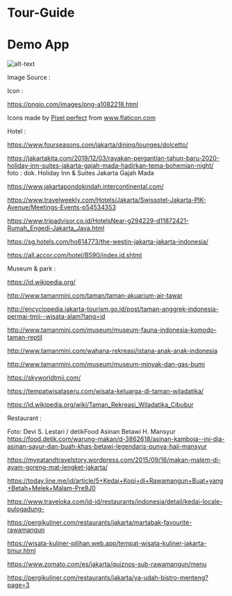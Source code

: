 # Tour-Guide
# Demo App
![alt-text](https://github.com/alfahmist/Tour-Guide/blob/master/Demo%20App.gif)




Image Source :

Icon :

https://pngio.com/images/png-a1082218.html
<div>Icons made by <a href="https://www.flaticon.com/authors/pixel-perfect" title="Pixel perfect">Pixel perfect</a> from <a href="https://www.flaticon.com/" title="Flaticon">www.flaticon.com</a></div>


Hotel :

https://www.fourseasons.com/jakarta/dining/lounges/dolcetto/

https://jakartakita.com/2019/12/03/rayakan-pergantian-tahun-baru-2020-holiday-inn-suites-jakarta-gajah-mada-hadirkan-tema-bohemian-night/  foto : dok. Holiday Inn & Suites 
Jakarta Gajah Mada

https://www.jakartapondokindah.intercontinental.com/

https://www.travelweekly.com/Hotels/Jakarta/Swissotel-Jakarta-PIK-Avenue/Meetings-Events-p54534353

https://www.tripadvisor.co.id/HotelsNear-g294229-d11872421-Rumah_Engedi-Jakarta_Java.html

https://sg.hotels.com/ho614773/the-westin-jakarta-jakarta-indonesia/

https://all.accor.com/hotel/B590/index.id.shtml



Museum & park : 

https://id.wikipedia.org/

http://www.tamanmini.com/taman/taman-akuarium-air-tawar

http://encyclopedia.jakarta-tourism.go.id/post/taman-anggrek-indonesia-permai-tmii--wisata-alam?lang=id

http://www.tamanmini.com/museum/museum-fauna-indonesia-komodo-taman-reptil

http://www.tamanmini.com/wahana-rekreasi/istana-anak-anak-indonesia

http://www.tamanmini.com/museum/museum-minyak-dan-gas-bumi

https://skyworldtmii.com/

https://tempatwisataseru.com/wisata-keluarga-di-taman-wiladatika/

https://id.wikipedia.org/wiki/Taman_Rekreasi_Wiladatika_Cibubur


Restaurant : 

Foto: Devi S. Lestari / detikFood Asinan Betawi H. Mansyur https://food.detik.com/warung-makan/d-3862618/asinan-kamboja--ini-dia-asinan-sayur-dan-buah-khas-betawi-legendaris-punya-haji-mansyur

https://myeatandtravelstory.wordpress.com/2015/09/16/makan-malem-di-ayam-goreng-mat-lengket-jakarta/

https://today.line.me/id/article/5+Kedai+Kopi+di+Rawamangun+Buat+yang+Betah+Melek+Malam-Pre9J0

https://www.traveloka.com/id-id/restaurants/indonesia/detail/kedai-locale-pulogadung-

https://pergikuliner.com/restaurants/jakarta/martabak-favourite-rawamangun

https://wisata-kuliner-pilihan.web.app/tempat-wisata-kuliner-jakarta-timur.html

https://www.zomato.com/es/jakarta/quiznos-sub-rawamangun/menu

https://pergikuliner.com/restaurants/jakarta/ya-udah-bistro-menteng?page=3


